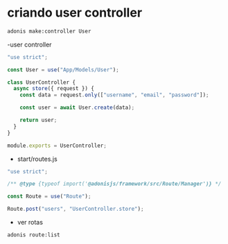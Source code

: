 # criando user controller

```sh
adonis make:controller User
```

-user controller

```js
"use strict";

const User = use("App/Models/User");

class UserController {
  async store({ request }) {
    const data = request.only(["username", "email", "password"]);

    const user = await User.create(data);

    return user;
  }
}

module.exports = UserController;
```

- start/routes.js

```js
"use strict";

/** @type {typeof import('@adonisjs/framework/src/Route/Manager')} */

const Route = use("Route");

Route.post("users", "UserController.store");
```

- ver rotas

```sh
adonis route:list
```
